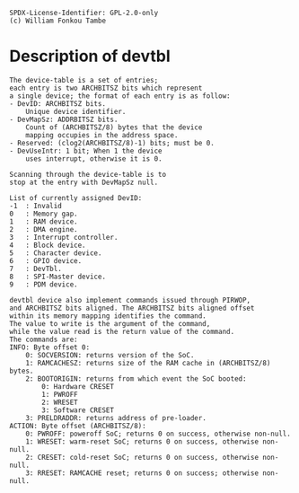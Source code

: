 	SPDX-License-Identifier: GPL-2.0-only
	(c) William Fonkou Tambe

# Description of devtbl

	The device-table is a set of entries;
	each entry is two ARCHBITSZ bits which represent
	a single device; the format of each entry is as follow:
	- DevID: ARCHBITSZ bits.
		Unique device identifier.
	- DevMapSz: ADDRBITSZ bits.
		Count of (ARCHBITSZ/8) bytes that the device
		mapping occupies in the address space.
	- Reserved: (clog2(ARCHBITSZ/8)-1) bits; must be 0.
	- DevUseIntr: 1 bit; When 1 the device
		uses interrupt, otherwise it is 0.

	Scanning through the device-table is to
	stop at the entry with DevMapSz null.

	List of currently assigned DevID:
	-1	: Invalid
	0	: Memory gap.
	1	: RAM device.
	2	: DMA engine.
	3	: Interrupt controller.
	4	: Block device.
	5	: Character device.
	6	: GPIO device.
	7	: DevTbl.
	8	: SPI-Master device.
	9	: PDM device.

	devtbl device also implement commands issued through PIRWOP,
	and ARCHBITSZ bits aligned. The ARCHBITSZ bits aligned offset
	within its memory mapping identifies the command.
	The value to write is the argument of the command,
	while the value read is the return value of the command.
	The commands are:
	INFO: Byte offset 0:
		0: SOCVERSION: returns version of the SoC.
		1: RAMCACHESZ: returns size of the RAM cache in (ARCHBITSZ/8) bytes.
		2: BOOTORIGIN: returns from which event the SoC booted:
			0: Hardware CRESET
			1: PWROFF
			2: WRESET
			3: Software CRESET
		3: PRELDRADDR: returns address of pre-loader.
	ACTION: Byte offset (ARCHBITSZ/8):
		0: PWROFF: poweroff SoC; returns 0 on success, otherwise non-null.
		1: WRESET: warm-reset SoC; returns 0 on success, otherwise non-null.
		2: CRESET: cold-reset SoC; returns 0 on success, otherwise non-null.
		3: RRESET: RAMCACHE reset; returns 0 on success; otherwise non-null.
